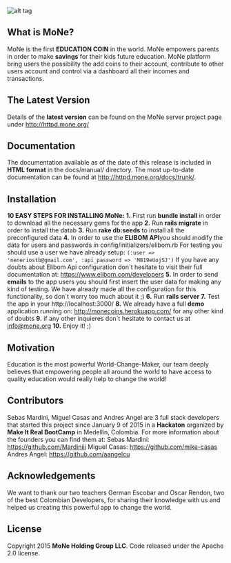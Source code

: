 ![alt tag](https://encrypted-tbn1.gstatic.com/images?q=tbn:ANd9GcQUAQPTH1x00vcd55TpS5vaHdPgF8V8JTNxzliJKWKHFcZj_9db)

## What is MoNe?

MoNe is the first **EDUCATION COIN** in the world. MoNe empowers parents in order to make **savings** for their kids future education. MoNe platform bring users the possibility the add coins to their account, contribute to other users account and control via a dashboard all their incomes and transactions. 

## The Latest Version

Details of the **latest version** can be found on the MoNe server project page under http://httpd.mone.org/

## Documentation

The documentation available as of the date of this release is included in **HTML format** in the docs/manual/ directory.  The most
up-to-date documentation can be found at http://httpd.mone.org/docs/trunk/.

## Installation
**10 EASY STEPS FOR INSTALLING MoNe:**
**1.** First run **bundle install** in order to download all the necessary gems for the app
**2.** Run **rails migrate** in order to install the datab
**3.** Run **rake db:seeds** to install all the preconfigured data
**4.** In order to use the **ELIBOM API**you should modify the data for users and passwords in config/initializers/elibom.rb
For testing you should use a user we have already setup: 
 ```(:user => 'neneriostb@gmail.com', :api_password => 'M819eUojSJ')```
If you have any doubts about Elibom Api configuration don´t hesitate to visit their full documentation at: https://www.elibom.com/developers
**5.** In order to send **emails** to the app users you should first insert the user data for making any kind of testing. We have already made all the configuration for this functionality, so don´t worry too much about it ;)
**6.** Run **rails server**
**7.** Test the app in your http://localhost:3000/
**8.** We already have a full **demo** application running on: http://monecoins.herokuapp.com/ for any other kind of doubts
**9.** if any other inquieres don´t hesitate to contact us at info@mone.org
**10.** Enjoy it! ;)



## Motivation

Education is the most powerful World-Change-Maker, our team deeply believes that empowering people all around the world to have access to quality education would really help to change the world!

## Contributors

Sebas Mardini, Miguel Casas and Andres Angel are 3 full stack developers that started this project since January 9 of 2015 in a **Hackaton** organized by **Make It Real BootCamp** in Medellin, Colombia. For more information about the founders you can find them at: 
Sebas Mardini: https://github.com/Mardiniii 
Miguel Casas: https://github.com/mike-casas
Andres Angel: https://github.com/aangelcu 

## Acknowledgements

We want to thank our two teachers German Escobar and Oscar Rendon, two of the best Colombian Developers, for sharing their knowledge with us and helped us creating this powerful app to change the world. 

## License

Copyright 2015 **MoNe Holding Group LLC**. Code released under the Apache 2.0 license.
